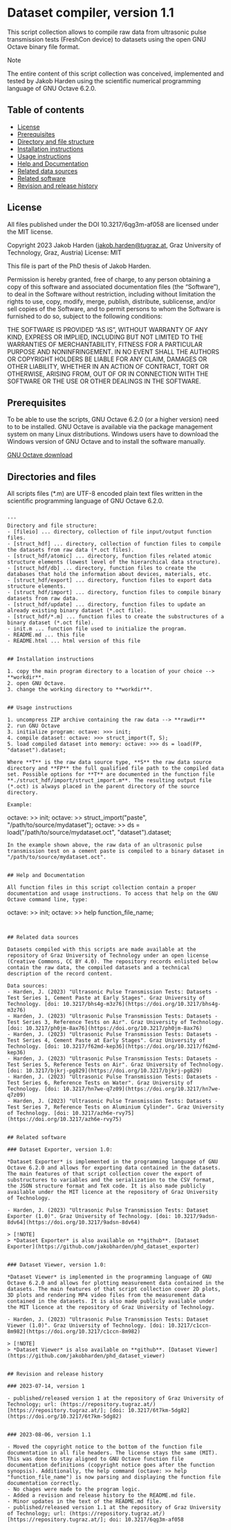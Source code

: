 # Dataset compiler, version 1.1

This script collection allows to compile raw data from ultrasonic pulse transmission tests (FreshCon device) to datasets using the open GNU Octave binary file format.

> [!NOTE]
> The entire content of this script collection was conceived, implemented and tested by Jakob Harden using the scientific numerical programming language of GNU Octave 6.2.0.


## Table of contents

- [License](#license)
- [Prerequisites](#prerequisites)
- [Directory and file structure](#directory-and-file-structure)
- [Installation instructions](#installation-instructions)
- [Usage instructions](#usage-instructions)
- [Help and Documentation](#help-and-documentation)
- [Related data sources](#related-data-sources)
- [Related software](#related-software)
- [Revision and release history](#revision-and-release-history)


## License

All files published under the DOI 10.3217/6qg3m-af058 are licensed under the MIT license.

Copyright 2023 Jakob Harden (jakob.harden@tugraz.at, Graz University of Technology, Graz, Austria)
License: MIT

This file is part of the PhD thesis of Jakob Harden.

Permission is hereby granted, free of charge, to any person obtaining a copy of this software and associated 
documentation files (the “Software”), to deal in the Software without restriction, including without 
limitation the rights to use, copy, modify, merge, publish, distribute, sublicense, and/or sell copies of 
the Software, and to permit persons to whom the Software is furnished to do so, subject to the following conditions:

THE SOFTWARE IS PROVIDED “AS IS”, WITHOUT WARRANTY OF ANY KIND, EXPRESS OR IMPLIED, INCLUDING BUT NOT LIMITED TO 
THE WARRANTIES OF MERCHANTABILITY, FITNESS FOR A PARTICULAR PURPOSE AND NONINFRINGEMENT. IN NO EVENT SHALL THE 
AUTHORS OR COPYRIGHT HOLDERS BE LIABLE FOR ANY CLAIM, DAMAGES OR OTHER LIABILITY, WHETHER IN AN ACTION OF CONTRACT, 
TORT OR OTHERWISE, ARISING FROM, OUT OF OR IN CONNECTION WITH THE SOFTWARE OR THE USE OR OTHER DEALINGS IN THE SOFTWARE.


## Prerequisites

To be able to use the scripts, GNU Octave 6.2.0 (or a higher version) need to to be installed.
GNU Octave is available via the package management system on many Linux distributions. Windows users 
have to download the Windows version of GNU Octave and to install the software manually.

[GNU Octave download](https://octave.org/download)


## Directories and files

All scripts files (*.m) are UTF-8 encoded plain text files written in the scientific programming language of GNU Octave 6.2.0.

```

'''
Directory and file structure:
- [fileio] ... directory, collection of file input/output function files.
- [struct_hdf] ... directory, collection of function files to compile the datasets from raw data (*.oct files).
- [struct_hdf/atomic] ... directory, function files related atomic structure elements (lowest level of the hierarchical data structure).
- [struct_hdf/db] ... directory, function files to create the databases that hold the information about devices, materials, etc.
- [struct_hdf/export] ... directory, function files to export data structure elements.
- [struct_hdf/import] ... directory, function files to compile binary datasets from raw data.
- [struct_hdf/update] ... directory, function files to update an already existing binary dataset (*.oct file).
- [struct_hdf/*.m] ... function files to create the substructures of a binary dataset (*.oct file).
- init.m ... function file used to initialize the program.
- README.md ... this file
- README.html ... html version of this file


## Installation instructions

1. copy the main program directory to a location of your choice --> **workdir**.   
2. open GNU Octave.   
3. change the working directory to **workdir**.   


## Usage instructions

1. uncompress ZIP archive containing the raw data --> **rawdir**   
2. run GNU Octave   
3. initialize program: octave: >>> init;   
4. compile dataset: octave: >>> struct_import(T, S);   
5. load compiled dataset into memory: octave: >>> ds = load(FP, "dataset").dataset;   

Where **T** is the raw data source type, **S** the raw data source directory and **FP** the full qualified file path to the compiled data set. Possible options for **T** are documented in the function file **./struct_hdf/import/struct_import.m**. The resulting output file (*.oct) is always placed in the parent directory of the source directory.

Example:
```
octave: >> init;
octave: >> struct_import("paste", "/path/to/source/mydataset");
octave: >> ds = load("/path/to/source/mydataset.oct", "dataset").dataset;
```
In the example shown above, the raw data of an ultrasonic pulse transmission test on a cement paste is compiled to a binary dataset in "/path/to/source/mydataset.oct".


## Help and Documentation

All function files in this script collection contain a proper documentation and usage instructions. To access that help on the GNU Octave command line, type:
```
octave: >> init;
octave: >> help function_file_name;
```


## Related data sources

Datasets compiled with this scripts are made available at the repository of Graz University of Technology under an open license (Creative Commons, CC BY 4.0). The repository records enlisted below contain the raw data, the compiled datasets and a technical description of the record content.

Data sources:
- Harden, J. (2023) "Ultrasonic Pulse Transmission Tests: Datasets - Test Series 1, Cement Paste at Early Stages". Graz University of Technology. [doi: 10.3217/bhs4g-m3z76](https://doi.org/10.3217/bhs4g-m3z76)
- Harden, J. (2023) "Ultrasonic Pulse Transmission Tests: Datasets - Test Series 3, Reference Tests on Air". Graz University of Technology. [doi: 10.3217/ph0jm-8ax76](https://doi.org/10.3217/ph0jm-8ax76)
- Harden, J. (2023) "Ultrasonic Pulse Transmission Tests: Datasets - Test Series 4, Cement Paste at Early Stages". Graz University of Technology. [doi: 10.3217/f62md-kep36](https://doi.org/10.3217/f62md-kep36)
- Harden, J. (2023) "Ultrasonic Pulse Transmission Tests: Datasets - Test Series 5, Reference Tests on Air". Graz University of Technology. [doi: 10.3217/bjkrj-pg829](https://doi.org/10.3217/bjkrj-pg829)
- Harden, J. (2023) "Ultrasonic Pulse Transmission Tests: Datasets - Test Series 6, Reference Tests on Water". Graz University of Technology. [doi: 10.3217/hn7we-q7z09](https://doi.org/10.3217/hn7we-q7z09)
- Harden, J. (2023) "Ultrasonic Pulse Transmission Tests: Datasets - Test Series 7, Reference Tests on Aluminium Cylinder". Graz University of Technology. [doi: 10.3217/azh6e-rvy75](https://doi.org/10.3217/azh6e-rvy75)


## Related software

### Dataset Exporter, version 1.0:

*Dataset Exporter* is implemented in the programming language of GNU Octave 6.2.0 and allows for exporting data contained in the datasets. The main features of that script collection cover the export of substructures to variables and the serialization to the CSV format, the JSON structure format and TeX code. It is also made publicly available under the MIT licence at the repository of Graz University of Technology.

- Harden, J. (2023) "Ultrasonic Pulse Transmission Tests: Dataset Exporter (1.0)". Graz University of Technology. [doi: 10.3217/9adsn-8dv64](https://doi.org/10.3217/9adsn-8dv64)

> [!NOTE]
> *Dataset Exporter* is also available on **github**. [Dataset Exporter](https://github.com/jakobharden/phd_dataset_exporter)


### Dataset Viewer, version 1.0:

*Dataset Viewer* is implemented in the programming language of GNU Octave 6.2.0 and allows for plotting measurement data contained in the datasets. The main features of that script collection cover 2D plots, 3D plots and rendering MP4 video files from the measurement data contained in the datasets. It is also made publicly available under the MIT licence at the repository of Graz University of Technology.

- Harden, J. (2023) "Ultrasonic Pulse Transmission Tests: Dataset Viewer (1.0)". Graz University of Technology. [doi: 10.3217/c1ccn-8m982](https://doi.org/10.3217/c1ccn-8m982)

> [!NOTE]
> *Dataset Viewer* is also available on **github**. [Dataset Viewer](https://github.com/jakobharden/phd_dataset_viewer)


## Revision and release history

### 2023-07-14, version 1

- published/released version 1 at the repository of Graz University of Technology; url: (https://repository.tugraz.at/)[https://repository.tugraz.at/]; [doi: 10.3217/6t7km-5dg82](https://doi.org/10.3217/6t7km-5dg82)


### 2023-08-06, version 1.1

- Moved the copyright notice to the bottom of the function file documentation in all file headers. The license stays the same (MIT). This was done to stay aligned to GNU Octave function file documentation definitions (copyright notice goes after the function synopsis). Additionally, the help command (octave: >> help "function_file_name") is now parsing and displaying the function file documentation correctly.
- No chages were made to the program logic.
- Added a revision and release history to the README.md file.
- Minor updates in the text of the README.md file.
- published/released version 1.1 at the repository of Graz University of Technology; url: (https://repository.tugraz.at/)[https://repository.tugraz.at/]; doi: 10.3217/6qg3m-af058

